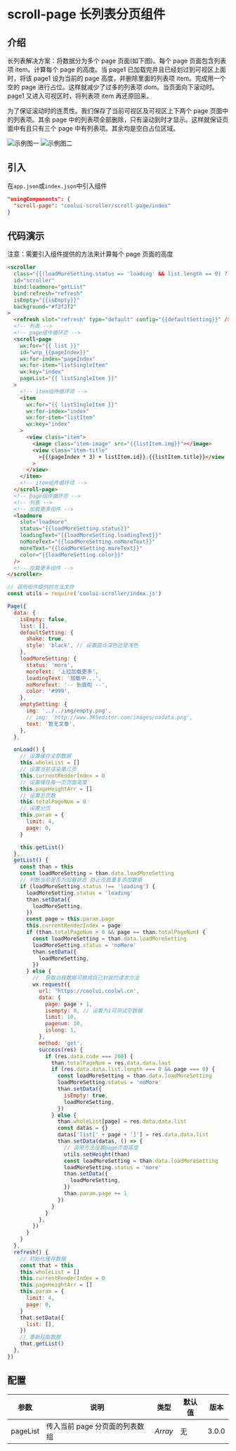 # scroll-page 长列表分页组件

## 介绍

长列表解决方案：将数据分为多个 page 页面(如下图)。每个 page 页面包含列表项 item。计算每个 page 的高度。当 page1 已加载完并且已经划过到可视区上面时，将该 page1 设为当前的 page 高度，并删除里面的列表项 item。完成用一个空的 page 进行占位。这样就减少了过多的列表项 dom。当页面向下滚动时。page1 又进入可视区时，将列表项 item 再还原回来。

为了保证滚动时的连贯性。我们保存了当前可视区及可视区上下两个 page 页面中的列表项。其余 page 中的列表项全部删除，只有滚动到时才显示。这样就保证页面中有且只有三个 page 中有列表项。其余均是空白占位区域。

<img :src="'/images/page1.jpg'" alt="示例图一" >

<img :src="'/images/page2.png'" alt="示例图二" >

## 引入

在`app.json`或`index.json`中引入组件

```json
"usingComponents": {
  "scroll-page": "coolui-scroller/scroll-page/index"
}
```

## 代码演示

注意：需要引入组件提供的方法来计算每个 page 页面的高度

<CodeGroup>
  <CodeGroupItem title="wxml">

```html
<scroller
  class="{{(loadMoreSetting.status == 'loading' && list.length == 0) ? 'isloading' : ''}}"
  id="scroller"
  bind:loadmore="getList"
  bind:refresh="refresh"
  isEmpty="{{isEmpty}}"
  background="#f2f2f2"
>
  <refresh slot="refresh" type="default" config="{{defaultSetting}}" />
  <!-- 列表 -->
  <!-- page组件循环页 -->
  <scroll-page
    wx:for="{{ list }}"
    id="wrp_{{pageIndex}}"
    wx:for-index="pageIndex"
    wx:for-item="listSingleItem"
    wx:key="index"
    pageList="{{ listSingleItem }}"
  >
    <!-- item组件循环项 -->
    <item
      wx:for="{{ listSingleItem }}"
      wx:for-index="index"
      wx:for-item="listItem"
      wx:key="index"
    >
      <view class="item">
        <image class="item-image" src="{{listItem.img}}"></image>
        <view class="item-title"
          >{{(pageIndex * 3) + listItem.id}}.{{listItem.title}}</view
        >
      </view>
    </item>
    <!-- item组件循环项 -->
  </scroll-page>
  <!-- page组件循环页 -->
  <!-- 列表 -->
  <!-- 加载更多组件 -->
  <loadmore
    slot="loadmore"
    status="{{loadMoreSetting.status}}"
    loadingText="{{loadMoreSetting.loadingText}}"
    noMoreText="{{loadMoreSetting.noMoreText}}"
    moreText="{{loadMoreSetting.moreText}}"
    color="{{loadMoreSetting.color}}"
  />
  <!-- 加载更多组件 -->
</scroller>
```

  </CodeGroupItem>
  <CodeGroupItem title="JavaScript">

```javascript
// 调用组件提供的方法文件
const utils = require('coolui-scroller/index.js')

Page({
  data: {
    isEmpty: false,
    list: [],
    defaultSetting: {
      shake: true,
      style: 'black', // 设置圆点深色还是浅色
    },
    loadMoreSetting: {
      status: 'more',
      moreText: '上拉加载更多',
      loadingText: '加载中...',
      noMoreText: '-- 到底啦 --',
      color: '#999',
    },
    emptySetting: {
      img: '../../img/empty.png',
      // img: 'http://www.365editor.com/images/nodata.png',
      text: '暂无文章',
    },
  },

  onLoad() {
    // 设置缓存全部数据
    this.wholeList = []
    // 设置当前渲染第几页
    this.currentRenderIndex = 0
    // 设置缓存每一页页面高度
    this.pageHeightArr = []
    // 设置总页数
    this.totalPageNum = 0
    // 设置分页
    this.param = {
      limit: 4,
      page: 0,
    }

    this.getList()
  },
  getList() {
    const than = this
    const loadMoreSetting = than.data.loadMoreSetting
    // 判断当前是否为加载状态 防止页面重复添加数据
    if (loadMoreSetting.status !== 'loading') {
      loadMoreSetting.status = 'loading'
      than.setData({
        loadMoreSetting,
      })
      const page = this.param.page
      this.currentRenderIndex = page
      if (than.totalPageNum > 0 && page == than.totalPageNum) {
        const loadMoreSetting = than.data.loadMoreSetting
        loadMoreSetting.status = 'noMore'
        than.setData({
          loadMoreSetting,
        })
      } else {
        //  获取远程数据可换成自己封装的请求方法
        wx.request({
          url: 'https://coolui.coolwl.cn',
          data: {
            page: page + 1,
            isempty: 0, // 设置为1可测试空数据
            limit: 10,
            pagenum: 10,
            islong: 1,
          },
          method: 'get',
          success(res) {
            if (res.data.code === 200) {
              than.totalPageNum = res.data.data.last
              if (res.data.data.list.length === 0 && page === 0) {
                const loadMoreSetting = than.data.loadMoreSetting
                loadMoreSetting.status = 'noMore'
                than.setData({
                  isEmpty: true,
                  loadMoreSetting,
                })
              } else {
                than.wholeList[page] = res.data.data.list
                const datas = {}
                datas['list[' + page + ']'] = res.data.data.list
                than.setData(datas, () => {
                  // 调用方法设置page页面高度
                  utils.setHeight(than)
                  const loadMoreSetting = than.data.loadMoreSetting
                  loadMoreSetting.status = 'more'
                  than.setData({
                    loadMoreSetting,
                  })
                  than.param.page += 1
                })
              }
            }
          },
        })
      }
    }
  },
  refresh() {
    // 初始化缓存数据
    const that = this
    this.wholeList = []
    this.currentRenderIndex = 0
    this.pageHeightArr = []
    this.param = {
      limit: 4,
      page: 0,
    }
    that.setData({
      list: [],
    })
    // 重新拉取数据
    that.getList()
  },
})
```

  </CodeGroupItem>
</CodeGroup>

## 配置

| 参数     | 说明                           | 类型    | 默认值 | 版本  |
| -------- | ------------------------------ | ------- | ------ | ----- |
| pageList | 传入当前 page 分页面的列表数组 | _Array_ | 无     | 3.0.0 |
